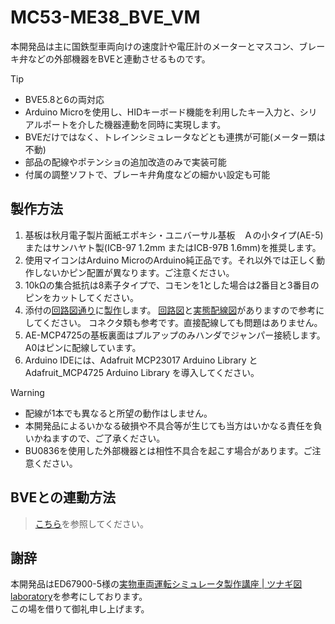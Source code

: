 # MC53-ME38_BVE_VM
本開発品は主に国鉄型車両向けの速度計や電圧計のメーターとマスコン、ブレーキ弁などの外部機器をBVEと連動させるものです。

> [!TIP]
>- BVE5.8と6の両対応
>- Arduino Microを使用し、HIDキーボード機能を利用したキー入力と、シリアルポートを介した機器連動を同時に実現します。
>- BVEだけではなく、トレインシミュレータなどとも連携が可能(メーター類は不動)
>- 部品の配線やポテンショの追加改造のみで実装可能
>- 付属の調整ソフトで、ブレーキ弁角度などの細かい設定も可能

## 製作方法
1. 基板は秋月電子製片面紙エポキシ・ユニバーサル基板　Ａの小タイプ(AE-5)またはサンハヤト製(ICB-97 1.2mm またはICB-97B 1.6mm)を推奨します。
2. 使用マイコンはArduino MicroのArduino純正品です。それ以外では正しく動作しないかピン配置が異なります。ご注意ください。
3. 10kΩの集合抵抗は8素子タイプで、コモンを1とした場合は2番目と3番目のピンをカットしてください。
4. 添付の[回路図通り](ME38_MC53_Pedal_SWBox_DG_VM_V4.1.0.7.pdf)に[製作](ME38_MC53_Pedal_SWBox_DG_VM_V4.1.0.7.png)します。
   [回路図](ME38_MC53_Pedal_SWBox_DG_VM_V4.1.0.7.pdf)と[実態配線図](ME38_MC53_Pedal_SWBox_DG_VM_V4.1.0.7.png)がありますので参考にしてください。
   コネクタ類も参考です。直接配線しても問題はありません。
5. AE-MCP4725の基板裏面はプルアップのみハンダでジャンパー接続します。A0はピンに配線しています。
6. Arduino IDEには、Adafruit MCP23017 Arduino Library と Adafruit_MCP4725 Arduino Library を導入してください。

> [!WARNING]
>- 配線が1本でも異なると所望の動作はしません。
>- 本開発品によるいかなる破損や不具合等が生じても当方はいかなる責任を負いかねますので、ご了承ください。
>- BU0836を使用した外部機器とは相性不具合を起こす場合があります。ご注意ください。

## BVEとの連動方法
> [こちら](https://github.com/GraphTechKEN/SerialOutputEx)を参照してください。

## 謝辞
本開発品はED67900-5様の[実物車両運転シミュレータ製作講座 | ツナギ図 laboratory](https://tsunagi-labo.booth.pm/items/3547706)を参考にしております。  
この場を借りて御礼申し上げます。
